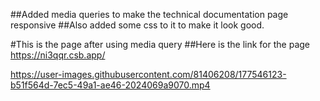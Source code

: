 ##Added media queries to make the technical documentation page responsive
##Also added some css to it to make it look good.

#This is  the page after using media query
##Here is the link for the page https://ni3qqr.csb.app/

https://user-images.githubusercontent.com/81406208/177546123-b51f564d-7ec5-49a1-ae46-2024069a9070.mp4



